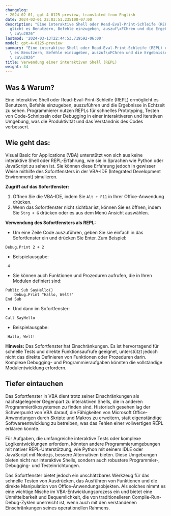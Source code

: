```yaml
---
changelog:
- 2024-02-01, gpt-4-0125-preview, translated from English
date: 2024-02-01 22:03:51.235100-07:00
description: "Eine interaktive Shell oder Read-Eval-Print-Schleife (REPL) erm\xF6\
  glicht es Benutzern, Befehle einzugeben, auszuf\xFChren und die Ergebnisse in Echtzeit\
  \ zu\u2026"
lastmod: '2024-03-13T22:44:53.719592-06:00'
model: gpt-4-0125-preview
summary: "Eine interaktive Shell oder Read-Eval-Print-Schleife (REPL) erm\xF6glicht\
  \ es Benutzern, Befehle einzugeben, auszuf\xFChren und die Ergebnisse in Echtzeit\
  \ zu\u2026"
title: Verwendung einer interaktiven Shell (REPL)
weight: 34
---
```


## Was & Warum?

Eine interaktive Shell oder Read-Eval-Print-Schleife (REPL) ermöglicht es Benutzern, Befehle einzugeben, auszuführen und die Ergebnisse in Echtzeit zu sehen. Programmierer nutzen REPLs für schnelles Prototyping, Testen von Code-Schnipseln oder Debugging in einer interaktiveren und iterativen Umgebung, was die Produktivität und das Verständnis des Codes verbessert.

## Wie geht das:

Visual Basic for Applications (VBA) unterstützt von sich aus keine interaktive Shell oder REPL-Erfahrung, wie sie in Sprachen wie Python oder JavaScript zu sehen ist. Sie können diese Erfahrung jedoch in gewisser Weise mithilfe des Sofortfensters in der VBA-IDE (Integrated Development Environment) simulieren.

**Zugriff auf das Sofortfenster:**
1. Öffnen Sie die VBA-IDE, indem Sie `Alt + F11` in Ihrer Office-Anwendung drücken.
2. Wenn das Sofortfenster nicht sichtbar ist, können Sie es öffnen, indem Sie `Strg + G` drücken oder es aus dem Menü Ansicht auswählen.

**Verwendung des Sofortfensters als REPL:**
- Um eine Zeile Code auszuführen, geben Sie sie einfach in das Sofortfenster ein und drücken Sie Enter. Zum Beispiel:

```basic
Debug.Print 2 + 2
```

- Beispielausgabe:
```
 4
```

- Sie können auch Funktionen und Prozeduren aufrufen, die in Ihren Modulen definiert sind:

```basic
Public Sub SayHello()
    Debug.Print "Hallo, Welt!"
End Sub
```

- Und dann im Sofortfenster:
```basic
Call SayHello
```

- Beispielausgabe:
```
 Hallo, Welt!
```

**Hinweis:** Das Sofortfenster hat Einschränkungen. Es ist hervorragend für schnelle Tests und direkte Funktionsaufrufe geeignet, unterstützt jedoch nicht das direkte Definieren von Funktionen oder Prozeduren darin. Komplexe Debugging- und Programmieraufgaben könnten die vollständige Modulentwicklung erfordern.

## Tiefer eintauchen

Das Sofortfenster in VBA dient trotz seiner Einschränkungen als nächstgelegener Gegenpart zu interaktiven Shells, die in anderen Programmierökosystemen zu finden sind. Historisch gesehen lag der Schwerpunkt von VBA darauf, die Fähigkeiten von Microsoft Office-Anwendungen durch Skripte und Makros zu erweitern, statt eigenständige Softwareentwicklung zu betreiben, was das Fehlen einer vollwertigen REPL erklären könnte.

Für Aufgaben, die umfangreiche interaktive Tests oder komplexe Logikentwicklungen erfordern, könnten andere Programmierumgebungen mit nativer REPL-Unterstützung, wie Python mit seinem IDLE oder JavaScript mit Node.js, bessere Alternativen bieten. Diese Umgebungen bieten nicht nur interaktive Shells, sondern auch robustere Programmier-, Debugging- und Testeinrichtungen.

Das Sofortfenster bietet jedoch ein unschätzbares Werkzeug für das schnelle Testen von Ausdrücken, das Ausführen von Funktionen und die direkte Manipulation von Office-Anwendungsobjekten. Als solches nimmt es eine wichtige Nische im VBA-Entwicklungsprozess ein und bietet eine Unmittelbarkeit und Bequemlichkeit, die von traditionelleren Compile-Run-Debug-Zyklen unerreicht ist, wenn auch mit den verstandenen Einschränkungen seines operationellen Rahmens.
